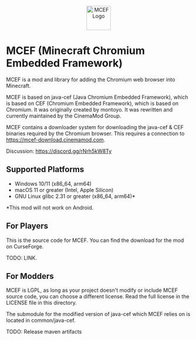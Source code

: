 <p align="center">
  <img src="https://github.com/CinemaMod/mcef/assets/30220598/938896d7-2589-49df-8f82-29266c64dfb7" alt="MCEF Logo" style="width:66px;height:66px;">
</p>

# MCEF (Minecraft Chromium Embedded Framework)
MCEF is a mod and library for adding the Chromium web browser into Minecraft.

MCEF is based on java-cef (Java Chromium Embedded Framework), which is based on CEF (Chromium Embedded Framework), which is based on Chromium. It was originally created by montoyo. It was rewritten and currently maintained by the CinemaMod Group.

MCEF contains a downloader system for downloading the java-cef & CEF binaries required by the Chromium browser. This requires a connection to https://mcef-download.cinemamod.com.

Discussion: https://discord.gg/rNrh5kW8Ty

## Supported Platforms
- Windows 10/11 (x86_64, arm64)
- macOS 11 or greater (Intel, Apple Silicon)
- GNU Linux glibc 2.31 or greater (x86_64, arm64)*

*This mod will not work on Android.

## For Players
This is the source code for MCEF. You can find the download for the mod on CurseForge.

TODO: LINK.

## For Modders
MCEF is LGPL, as long as your project doesn't modify or include MCEF source code, you can choose a different license. Read the full license in the LICENSE file in this directory.

The submodule for the modified version of java-cef which MCEF relies on is located in common/java-cef.

TODO: Release maven artifacts
